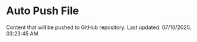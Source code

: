 # Auto Push File

Content that will be pushed to GitHub repository.
Last updated: 07/16/2025, 03:23:45 AM